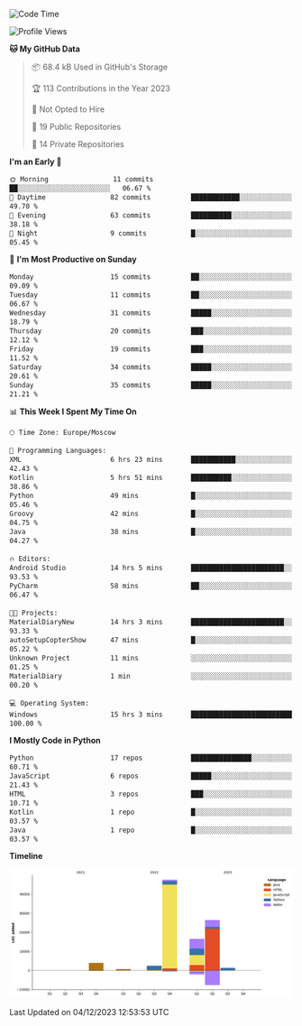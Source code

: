 <!--START_SECTION:waka-->
![Code Time](http://img.shields.io/badge/Code%20Time-156%20hrs%207%20mins-blue)

![Profile Views](http://img.shields.io/badge/Profile%20Views-0-blue)

**🐱 My GitHub Data** 

> 📦 68.4 kB Used in GitHub's Storage 
 > 
> 🏆 113 Contributions in the Year 2023
 > 
> 🚫 Not Opted to Hire
 > 
> 📜 19 Public Repositories 
 > 
> 🔑 14 Private Repositories 
 > 
**I'm an Early 🐤** 

```text
🌞 Morning                11 commits          ██░░░░░░░░░░░░░░░░░░░░░░░   06.67 % 
🌆 Daytime                82 commits          ████████████░░░░░░░░░░░░░   49.70 % 
🌃 Evening                63 commits          ██████████░░░░░░░░░░░░░░░   38.18 % 
🌙 Night                  9 commits           █░░░░░░░░░░░░░░░░░░░░░░░░   05.45 % 
```
📅 **I'm Most Productive on Sunday** 

```text
Monday                   15 commits          ██░░░░░░░░░░░░░░░░░░░░░░░   09.09 % 
Tuesday                  11 commits          ██░░░░░░░░░░░░░░░░░░░░░░░   06.67 % 
Wednesday                31 commits          █████░░░░░░░░░░░░░░░░░░░░   18.79 % 
Thursday                 20 commits          ███░░░░░░░░░░░░░░░░░░░░░░   12.12 % 
Friday                   19 commits          ███░░░░░░░░░░░░░░░░░░░░░░   11.52 % 
Saturday                 34 commits          █████░░░░░░░░░░░░░░░░░░░░   20.61 % 
Sunday                   35 commits          █████░░░░░░░░░░░░░░░░░░░░   21.21 % 
```


📊 **This Week I Spent My Time On** 

```text
🕑︎ Time Zone: Europe/Moscow

💬 Programming Languages: 
XML                      6 hrs 23 mins       ███████████░░░░░░░░░░░░░░   42.43 % 
Kotlin                   5 hrs 51 mins       ██████████░░░░░░░░░░░░░░░   38.86 % 
Python                   49 mins             █░░░░░░░░░░░░░░░░░░░░░░░░   05.46 % 
Groovy                   42 mins             █░░░░░░░░░░░░░░░░░░░░░░░░   04.75 % 
Java                     38 mins             █░░░░░░░░░░░░░░░░░░░░░░░░   04.27 % 

🔥 Editors: 
Android Studio           14 hrs 5 mins       ███████████████████████░░   93.53 % 
PyCharm                  58 mins             ██░░░░░░░░░░░░░░░░░░░░░░░   06.47 % 

🐱‍💻 Projects: 
MaterialDiaryNew         14 hrs 3 mins       ███████████████████████░░   93.33 % 
autoSetupCopterShow      47 mins             █░░░░░░░░░░░░░░░░░░░░░░░░   05.22 % 
Unknown Project          11 mins             ░░░░░░░░░░░░░░░░░░░░░░░░░   01.25 % 
MaterialDiary            1 min               ░░░░░░░░░░░░░░░░░░░░░░░░░   00.20 % 

💻 Operating System: 
Windows                  15 hrs 3 mins       █████████████████████████   100.00 % 
```

**I Mostly Code in Python** 

```text
Python                   17 repos            ███████████████░░░░░░░░░░   60.71 % 
JavaScript               6 repos             █████░░░░░░░░░░░░░░░░░░░░   21.43 % 
HTML                     3 repos             ███░░░░░░░░░░░░░░░░░░░░░░   10.71 % 
Kotlin                   1 repo              █░░░░░░░░░░░░░░░░░░░░░░░░   03.57 % 
Java                     1 repo              █░░░░░░░░░░░░░░░░░░░░░░░░   03.57 % 
```



**Timeline**

![Lines of Code chart](https://raw.githubusercontent.com/Adlemex/Adlemex/main/assets/bar_graph.png)


 Last Updated on 04/12/2023 12:53:53 UTC
<!--END_SECTION:waka-->
